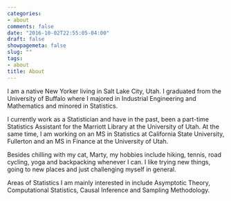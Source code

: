 ```yaml
---
categories:
- about
comments: false
date: "2016-10-02T22:55:05-04:00"
draft: false
showpagemeta: false
slug: ""
tags:
- about
title: About
---
```


I am a native New Yorker living in Salt Lake City, Utah. I graduated from the University of Buffalo where I majored in Industrial Engineering and Mathematics and minored in Statistics. 

I currently work as a Statistician and have in the past, been a part-time Statistics Assistant for the Marriott Library at the University of Utah. At the same time, I am working on an MS in Statistics at California State University, Fullerton and an MS in Finance at the University of Utah. 

Besides chilling with my cat, Marty, my hobbies include hiking, tennis, road cycling, yoga and backpacking whenever I can. I like trying new things, going to new places and just challenging myself in general.

Areas of Statistics I am mainly interested in include Asymptotic Theory, Computational Statistics, Causal Inference and Sampling Methodology.


